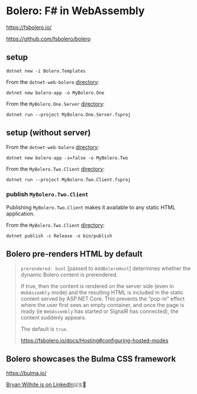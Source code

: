 # Bolero: F# in WebAssembly

<https://fsbolero.io/>

<https://github.com/fsbolero/bolero>

## setup

```shell
dotnet new -i Bolero.Templates
```

From the `dotnet-web-bolero` [directory](../dotnet-web-bolero):

```shell
dotnet new bolero-app -o MyBolero.One
```

From the `MyBolero.One.Server` [directory](./MyBolero.One/src/MyBolero.One.Server):

```shell
dotnet run --project MyBolero.One.Server.fsproj
```

## setup (without server)

From the `dotnet-web-bolero` [directory](../dotnet-web-bolero):

```shell
dotnet new bolero-app -s=false -o MyBolero.Two
```

From the `MyBolero.Two.Client` [directory](./MyBolero.Two/src/MyBolero.Two.Client):

```shell
dotnet run --project MyBolero.Two.Client.fsproj
```

### publish `MyBolero.Two.Client`

Publishing `MyBolero.Two.Client` makes it available to any static HTML application.

From the `MyBolero.Two.Client` [directory](./MyBolero.Two/src/MyBolero.Two.Client):

```shell
dotnet publish -c Release -o bin/publish
```

## Bolero pre-renders HTML by default

>`prerendered: bool` [passed to `AddBoleroHost`] determines whether the dynamic Bolero content is prerendered.
>
>If true, then the content is rendered on the server side (even in `WebAssembly` mode) and the resulting HTML is included in the static content served by ASP.NET Core. This prevents the “pop-in” effect where the user first sees an empty container, and once the page is ready (ie `WebAssembly` has started or SignalR has connected), the content suddenly appears.
>
>The default is `true`.
>
><https://fsbolero.io/docs/Hosting#configuring-hosted-modes>

## Bolero showcases the Bulma CSS framework

<https://bulma.io/>

[Bryan Wilhite is on LinkedIn](https://www.linkedin.com/in/wilhite)🇺🇸💼
